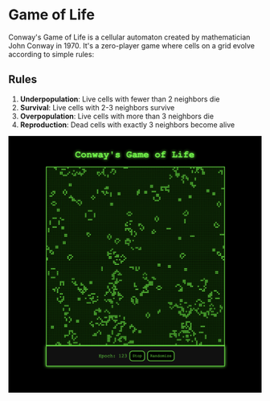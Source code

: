 # Game of Life

Conway's Game of Life is a cellular automaton created by mathematician John Conway in 1970. It's a zero-player game where cells on a grid evolve according to simple rules:

## Rules

1. **Underpopulation**: Live cells with fewer than 2 neighbors die
2. **Survival**: Live cells with 2-3 neighbors survive
3. **Overpopulation**: Live cells with more than 3 neighbors die
4. **Reproduction**: Dead cells with exactly 3 neighbors become alive

![game-of-life](/assets/game-of-life.png)
